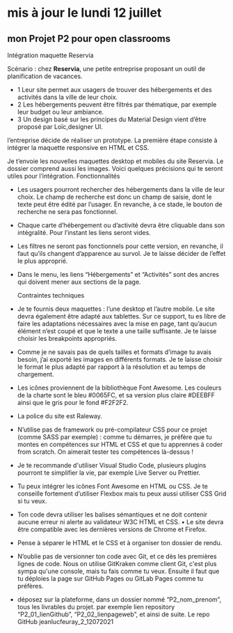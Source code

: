 # mis à jour le lundi 12 juillet
## mon Projet P2 pour open classrooms
Intégration maquette Reservia

Scénario : chez **Reservia**, une petite entreprise proposant un outil de planification de vacances.

* 1 Leur site permet aux usagers de trouver des hébergements et des activités dans la ville de leur choix.
 * 2 Les hébergements peuvent  être filtrés par thématique, par exemple leur budget ou leur ambiance.
* 3 Un  design basé sur les principes du Material Design vient d’être proposé par Loïc,designer UI.
 
l’entreprise décide de réaliser un prototype.
La première étape consiste à intégrer la maquette responsive en HTML et CSS.
 
 


Je t’envoie les nouvelles maquettes desktop et mobiles du site Reservia. 
Le dossier comprend aussi les images. Voici quelques précisions qui te seront utiles pour l’intégration.
    Fonctionnalités
* Les usagers pourront rechercher des hébergements dans la ville de leur choix. Le champ de recherche est donc un champ de saisie, dont le texte peut être édité par l’usager. En revanche, à ce stade, le bouton de recherche ne sera pas fonctionnel.
* Chaque carte d’hébergement ou d’activité devra être cliquable dans son intégralité. Pour l’instant les liens seront vides.
* Les filtres ne seront pas fonctionnels pour cette version, en revanche, il faut qu’ils changent d’apparence au survol. Je te laisse décider de l’effet le plus approprié.
* Dans le menu, les liens “Hébergements” et “Activités” sont des ancres qui doivent mener aux sections de la page.
 
    Contraintes techniques
* Je te fournis deux maquettes : l’une desktop et l’autre mobile. Le site devra également être adapté aux tablettes. Sur ce support, tu es libre de faire les adaptations nécessaires avec la mise en page, tant qu’aucun élément n’est coupé et que le texte a une taille suffisante. Je te laisse choisir les breakpoints appropriés.
* Comme je ne savais pas de quels tailles et formats d’image tu avais besoin, j’ai exporté les images en différents formats. Je te laisse choisir le format le plus adapté par rapport à la résolution et au temps de chargement.
* Les icônes proviennent de la bibliothèque Font Awesome. Les couleurs de la charte sont le bleu #0065FC, et sa version plus claire #DEEBFF ainsi que le gris pour le fond #F2F2F2.
* La police du site est Raleway.



* N’utilise pas de framework ou pré-compilateur CSS pour ce projet (comme SASS par exemple) :
 comme tu démarres, je préfère que tu montes en compétences sur HTML et CSS et que tu apprennes à coder
 from scratch. On aimerait tester tes compétences là-dessus !
* Je te recommande d'utiliser Visual Studio Code, plusieurs plugins pourront te simplifier la vie,
 par exemple Live Server ou Prettier.
* Tu peux intégrer les icônes Font Awesome en HTML ou CSS. Je te conseille fortement d’utiliser
 Flexbox mais tu peux aussi utiliser CSS Grid si tu veux.
* Ton code devra utiliser les balises sémantiques et ne doit contenir aucune erreur ni alerte
 au validateur W3C HTML et CSS.
•	Le site devra être compatible avec les dernières versions de Chrome et Firefox.
* Pense à séparer le HTML et le CSS et à organiser ton dossier de rendu.
* N’oublie pas de versionner ton code avec Git, et ce dès les premières lignes de code.
  Nous on utilise GitKraken comme client Git,
 c'est plus sympa qu'une console, mais tu fais comme tu veux. Ensuite il faut que tu déploies
 la page sur GitHub Pages ou GitLab Pages comme tu préfères.


 
* déposez sur la plateforme, dans un dossier nommé “P2_nom_prenom”, tous les livrables du projet.
par exemple lien repository “P2_01_lienGithub”, “P2_02_lienpageweb”, et ainsi de suite.
Le repo GitHub  jeanlucfeuray_2_12072021
 




